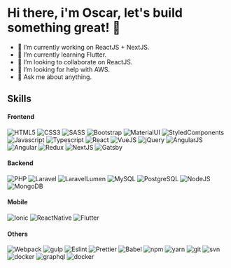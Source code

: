 # Hi there, i'm Oscar, let's build something great! 👋

- 🔭 I’m currently working on ReactJS + NextJS.
- 🌱 I’m currently learning Flutter.
- 👯 I’m looking to collaborate on ReactJS.
- 🤔 I’m looking for help with AWS.
- 💬 Ask me about anything.

## Skills
#### Frontend
![HTML5](https://img.shields.io/static/v1?label&message=HTML5&color=E34F26&style=for-the-badge&logo=html5&logoColor=fff)
![CSS3](https://img.shields.io/static/v1?label&message=css3&color=1572B6&style=for-the-badge&logo=css3&logoColor=fff)
![SASS](https://img.shields.io/static/v1?label&message=sass&color=CC6699&style=for-the-badge&logo=sass&logoColor=fff)
![Bootstrap](https://img.shields.io/static/v1?label&message=bootstrap&color=563D7C&style=for-the-badge&logo=bootstrap&logoColor=fff)
![MaterialUI](https://img.shields.io/static/v1?label&message=Material-ui&color=0081CB&style=for-the-badge&logo=material-ui&logoColor=fff)
![StyledComponents](http://img.shields.io/static/v1?label&message=styled-components&color=b55574&style=for-the-badge&logo=styled-components&logoColor=fff)
![Javascript](https://img.shields.io/static/v1?label&message=Javascript&color=b1a016&style=for-the-badge&logo=javascript&logoColor=fff)
![Typescript](https://img.shields.io/static/v1?label&message=typescript&color=007ACC&style=for-the-badge&logo=typescript&logoColor=fff)
![React](https://img.shields.io/static/v1?label&message=react&color=29a1c2&style=for-the-badge&logo=react&logoColor=fff)
![VueJS](https://img.shields.io/static/v1?label&message=vue&color=46ab7d&style=for-the-badge&logo=vue-dot-js&logoColor=fff)
![jQuery](https://img.shields.io/static/v1?label&message=jquery&color=0769AD&style=for-the-badge&logo=jquery&logoColor=fff)
![AngularJS](https://img.shields.io/static/v1?label&message=angularjs&color=E23237&style=for-the-badge&logo=angularjs&logoColor=fff)
![Angular](https://img.shields.io/static/v1?label&message=angular&color=DD0031&style=for-the-badge&logo=angular&logoColor=fff)
![Redux](https://img.shields.io/static/v1?label&message=redux&color=764ABC&style=for-the-badge&logo=redux&logoColor=fff)
![NextJS](https://img.shields.io/static/v1?label&message=nextjs&color=000&style=for-the-badge&logo=next-dot-js&logoColor=fff)
![Gatsby](https://img.shields.io/static/v1?label&message=gatsby&color=663399&style=for-the-badge&logo=gatsby&logoColor=fff)

#### Backend
![PHP](http://img.shields.io/static/v1?label&message=php&color=777BB4&style=for-the-badge&logo=php&logoColor=fff)
![Laravel](http://img.shields.io/static/v1?label&message=laravel&color=FF2D20&style=for-the-badge&logo=laravel&logoColor=fff)
![LaravelLumen](http://img.shields.io/static/v1?label&message=lumen&color=E74430&style=for-the-badge&logo=lumen&logoColor=fff)
![MySQL](http://img.shields.io/static/v1?label&message=mysql&color=4479A1&style=for-the-badge&logo=mysql&logoColor=fff)
![PostgreSQL](http://img.shields.io/static/v1?label&message=postgresql&color=4479A1&style=for-the-badge&logo=postgresql&logoColor=fff)
![NodeJS](http://img.shields.io/static/v1?label&message=nodejs&color=339933&style=for-the-badge&logo=node-dot-js&logoColor=fff)
![MongoDB](http://img.shields.io/static/v1?label&message=mongodb&color=47A248&style=for-the-badge&logo=mongodb&logoColor=fff)

#### Mobile
![Ionic](http://img.shields.io/static/v1?label&message=ionic&color=3880FF&style=for-the-badge&logo=ionic&logoColor=fff)
![ReactNative](https://img.shields.io/static/v1?label&message=react%20native&color=29a1c2&style=for-the-badge&logo=react&logoColor=fff)
![Flutter](https://img.shields.io/static/v1?label&message=flutter&color=1389fd&style=for-the-badge&logo=flutter&logoColor=fff)

#### Others
![Webpack](http://img.shields.io/static/v1?label&message=webpack&color=3a93be&style=for-the-badge&logo=webpack&logoColor=fff)
![gulp](http://img.shields.io/static/v1?label&message=gulp&color=CF4647&style=for-the-badge&logo=gulp&logoColor=fff)
![Eslint](http://img.shields.io/static/v1?label&message=eslint&color=4B32C3&style=for-the-badge&logo=eslint&logoColor=fff)
![Prettier](http://img.shields.io/static/v1?label&message=prettier&color=be8109&style=for-the-badge&logo=prettier&logoColor=fff)
![Babel](http://img.shields.io/static/v1?label&message=babel&color=a9962e&style=for-the-badge&logo=babel&logoColor=fff)
![npm](http://img.shields.io/static/v1?label&message=npm&color=CB3837&style=for-the-badge&logo=npm&logoColor=fff)
![yarn](http://img.shields.io/static/v1?label&message=yarn&color=2C8EBB&style=for-the-badge&logo=yarn&logoColor=fff)
![git](http://img.shields.io/static/v1?label&message=git&color=F05032&style=for-the-badge&logo=git&logoColor=fff)
![svn](http://img.shields.io/static/v1?label&message=subversion&color=809CC9&style=for-the-badge&logo=subversion&logoColor=fff)
![docker](http://img.shields.io/static/v1?label&message=docker&color=2496ED&style=for-the-badge&logo=docker&logoColor=fff)
![graphql](http://img.shields.io/static/v1?label&message=graphql&color=E10098&style=for-the-badge&logo=graphql&logoColor=fff)
![docker](http://img.shields.io/static/v1?label&message=apollo%20graphql&color=311C87&style=for-the-badge&logo=apollo%20graphql&logoColor=fff)



